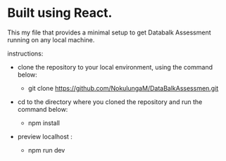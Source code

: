 # Built using React.


This my file that provides a minimal setup to get Databalk Assessment running on any local machine. 

instructions:

  - clone the repository to your local environment, using the command below: 
      - git clone https://github.com/NokulungaM/DataBalkAssessmen.git
      
  - cd to the directory where you cloned the repository and run the command below:
      - npm install
      
  - preview localhost :
      - npm run dev
   
 
